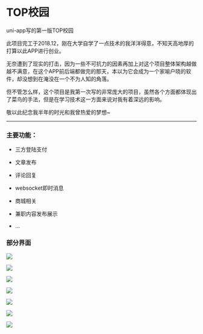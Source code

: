 # TOP校园

uni-app写的第一版TOP校园

此项目完工于2018.12，刚在大学自学了一点技术的我洋洋得意，不知天高地厚的打算以此APP进行创业。

无奈遭到了现实的打击，因为一些不可抗力的因素再加上对这个项目整体架构越做越不满意，在这个APP前后端都做完的那天，本以为它会成为一个家喻户晓的软件，却没想到在淹没在一个不为人知的角落。

但不管怎么样，这个项目是我第一次写的非常庞大的项目，虽然各个方面都体现出了菜鸟的手法，但是在学习技术这一方面来说对我有着深远的影响。

敬以此纪念我半年的时光和我曾热爱的梦想~

------



### 主要功能：

- 三方登陆支付

- 文章发布
- 评论回复
- websocket即时消息
- 商城相关
- 兼职内容发布展示

- ...

### 部分界面

![](https://cdn.nlark.com/yuque/0/2020/png/1445489/1600170591211-assets/web-upload/282754e7-201d-4cb2-9e73-1a28aff5a7d2.png)

![](https://cdn.nlark.com/yuque/0/2020/png/1445489/1600170591045-assets/web-upload/3eca94b5-93a3-4f39-8279-25c33b62fe78.png)

![](https://cdn.nlark.com/yuque/0/2020/png/1445489/1600170591416-assets/web-upload/39a058bf-4d08-4709-97a8-321e1cb7b45f.png)

![](https://cdn.nlark.com/yuque/0/2020/png/1445489/1600170593244-assets/web-upload/b867ec28-ff37-4120-b010-e43cd51a2cc7.png)

![](https://cdn.nlark.com/yuque/0/2020/png/1445489/1600170592922-assets/web-upload/adbf18f1-847c-4013-8b7e-b886e0e88af3.png)

![](https://cdn.nlark.com/yuque/0/2020/png/1445489/1600170591843-assets/web-upload/41a3223f-aafb-43b9-aa43-748e48efc0e1.png)

![](https://cdn.nlark.com/yuque/0/2020/png/1445489/1600170590794-assets/web-upload/25459de0-f29a-4fbe-9192-e41f3171c31e.png)